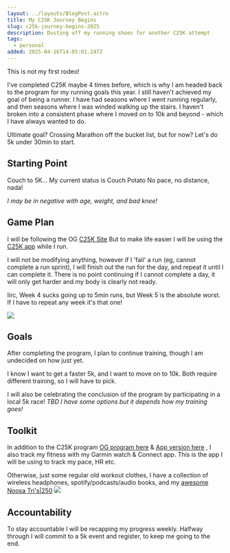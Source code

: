 ```yaml
---
layout: ../layouts/BlogPost.astro
title: My C25K Journey Begins
slug: c25k-journey-begins-2025
description: Dusting off my running shoes for another C25K attempt
tags:
  - personal
added: 2025-04-16T14:05:01.247Z
---
```


<span class="yellow">This is not my first rodeo!</span>


I've completed C25K maybe 4 times before, which is why I am headed back to the program for my running goals this year.
I still haven't achieved my goal of <span class="pink">being a runner</span>. I have had seasons where I went running regularly, and then seasons where I was winded walking up the stairs. I haven't broken into a consistent phase where I moved on to 10k and beyond - which I have always wanted to do.

<span class="blue">Ultimate goal?</span> Crossing Marathon off the bucket list, but for now? Let's do 5k under 30min to start.

## Starting Point

Couch to 5K... My current status is Couch Potato
No pace, no distance, nada!

*I may be in negative with age, weight, and bad knee!*

## Game Plan

I will be following the OG [C25K Site](https://c25k.com/c25k_plan/)
But to make life easier I will be using the [C25K app](http://www.c25kfree.com/) while I run.

I will not be modifying anything, however if I 'fail' a run (eg, cannot complete a run sprint), I will finish out the run for the day, and repeat it until I can complete it. There is no point continuing if I cannot complete a day, it will only get harder and my body is clearly not ready.

Iirc, Week 4 sucks going up to 5min runs, but Week 5 is the absolute worst. If I have to repeat any week it's that one!

![](/assets/c25k-plan.png)

## Goals

After completing the program, I plan to continue training, though I am undecided on how just yet.

I know I want to get a faster 5k, and I want to move on to 10k. Both require different training, so I will have to pick.

I will also be celebrating the conclusion of the program by participating in a local 5k race! *TBD I have some options but it depends how my training goes!*

## Toolkit

In addition to the C25K program [OG program here](https://c25k.com/c25k_plan/) &  [App version here](http://www.c25kfree.com/) , I also track my fitness with my Garmin watch & Connect app.
This is the app I will be using to track my pace, HR etc.

Otherwise, just some regular old workout clothes, I have a collection of wireless headphones, spotify/podcasts/audio books, and my [awesome Noosa Tri's|250](https://www.lauriesshoes.com/wp-content/uploads/2023/02/Asics-Womens-Noosa-Tri-14-Orange-PopBlazing-Coral.png)
![](/assets/Asics-Womens-Noosa-Tri-14-Orange-PopBlazing-Coral.webp)

## Accountability

To stay accountable I will be recapping my progress weekly.
Halfway through I will commit to a 5k event and register, to keep me going to the end.

